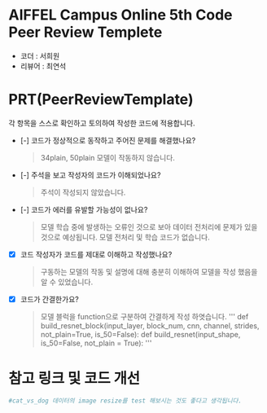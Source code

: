 # AIFFEL Campus Online 5th Code Peer Review Templete
- 코더 : 서희원
- 리뷰어 : 최연석


# PRT(PeerReviewTemplate) 
각 항목을 스스로 확인하고 토의하여 작성한 코드에 적용합니다.

- [-] 코드가 정상적으로 동작하고 주어진 문제를 해결했나요?
  > 34plain, 50plain 모델이 작동하지 않습니다.
- [-] 주석을 보고 작성자의 코드가 이해되었나요?
  > 주석이 작성되지 않았습니다.
- [-] 코드가 에러를 유발할 가능성이 없나요?
  > 모델 학습 중에 발생하는 오류인 것으로 보아 데이터 전처리에 문제가 있을 것으로 예상됩니다.
  > 모델 전처리 및 학습 코드가 없습니다.
- [X] 코드 작성자가 코드를 제대로 이해하고 작성했나요?
  > 구동하는 모델의 작동 및 설명에 대해 충분히 이해하여 모델을 작성 했음을 알 수 있었습니다.
- [X] 코드가 간결한가요?
  > 모델 블럭을 function으로 구분하여 간결하게 작성 하엿습니다.
  '''
  def build_resnet_block(input_layer, block_num, cnn, channel, strides, not_plain=True, is_50=False):
  def build_resnet(input_shape, is_50=False, not_plain = True):
  '''

# 참고 링크 및 코드 개선
```python
#cat_vs_dog 데이터의 image resize를 test 해보시는 것도 좋다고 생각됩니다.
```
